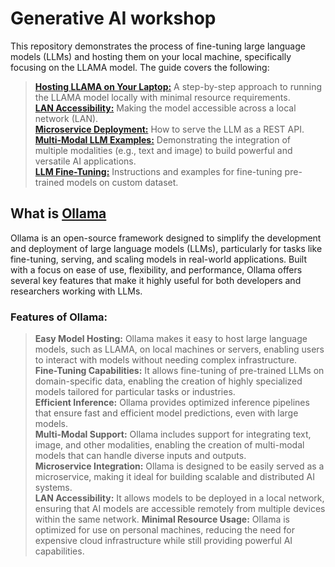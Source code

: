 # Generative AI workshop
This repository demonstrates the process of fine-tuning large language models (LLMs) and hosting them on your local machine, specifically focusing on the LLAMA model. The guide covers the following:
> **[Hosting LLAMA on Your Laptop:](docs/hosting_ollama.md)** A step-by-step approach to running the LLAMA model locally with minimal resource requirements.  
> **[LAN Accessibility:](docs/ollama_commands.md)** Making the model accessible across a local network (LAN).  
> **[Microservice Deployment:](docs/ollama_with_python.md)** How to serve the LLM as a REST API.  
> **[Multi-Modal LLM Examples:](docs/ollama_with_interface.md)** Demonstrating the integration of multiple modalities (e.g., text and image) to build powerful and versatile AI applications.  
> **[LLM Fine-Tuning:](docs/finetune_llm.md)** Instructions and examples for fine-tuning pre-trained models on custom dataset.  

## What is [Ollama](https://ollama.com/)
Ollama is an open-source framework designed to simplify the development and deployment of large language models (LLMs), particularly for tasks like fine-tuning, serving, and scaling models in real-world applications. Built with a focus on ease of use, flexibility, and performance, Ollama offers several key features that make it highly useful for both developers and researchers working with LLMs.

### Features of Ollama:
> **Easy Model Hosting:** Ollama makes it easy to host large language models, such as LLAMA, on local machines or servers, enabling users to interact with models without needing complex infrastructure.  
> **Fine-Tuning Capabilities:** It allows fine-tuning of pre-trained LLMs on domain-specific data, enabling the creation of highly specialized models tailored for particular tasks or industries.  
> **Efficient Inference:** Ollama provides optimized inference pipelines that ensure fast and efficient model predictions, even with large models.  
> **Multi-Modal Support:** Ollama includes support for integrating text, image, and other modalities, enabling the creation of multi-modal models that can handle diverse inputs and outputs.  
> **Microservice Integration:** Ollama is designed to be easily served as a microservice, making it ideal for building scalable and distributed AI systems.  
> **LAN Accessibility:** It allows models to be deployed in a local network, ensuring that AI models are accessible remotely from multiple devices within the same network. 
> **Minimal Resource Usage:** Ollama is optimized for use on personal machines, reducing the need for expensive cloud infrastructure while still providing powerful AI capabilities.  


